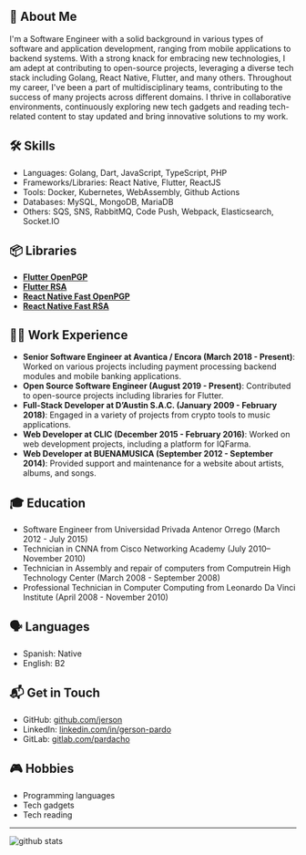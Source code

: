 ## 🚀 About Me

I'm a Software Engineer with a solid background in various types of software and application development, ranging from mobile applications to backend systems. With a strong knack for embracing new technologies, I am adept at contributing to open-source projects, leveraging a diverse tech stack including Golang, React Native, Flutter, and many others. Throughout my career, I've been a part of multidisciplinary teams, contributing to the success of many projects across different domains. I thrive in collaborative environments, continuously exploring new tech gadgets and reading tech-related content to stay updated and bring innovative solutions to my work.

## 🛠 Skills
- Languages: Golang, Dart, JavaScript, TypeScript, PHP
- Frameworks/Libraries: React Native, Flutter, ReactJS
- Tools: Docker, Kubernetes, WebAssembly, Github Actions
- Databases: MySQL, MongoDB, MariaDB
- Others: SQS, SNS, RabbitMQ, Code Push, Webpack, Elasticsearch, Socket.IO

## 📦 Libraries
- [**Flutter OpenPGP**](https://pub.dev/packages/openpgp)
- [**Flutter RSA**](https://pub.dev/packages/fast_rsa)
- [**React Native Fast OpenPGP**](https://www.npmjs.com/package/react-native-fast-openpgp)
- [**React Native Fast RSA**](https://www.npmjs.com/package/react-native-fast-rsa)


## 👨‍💻 Work Experience
- **Senior Software Engineer at Avantica / Encora (March 2018 - Present)**: Worked on various projects including payment processing backend modules and mobile banking applications.
- **Open Source Software Engineer (August 2019 - Present)**: Contributed to open-source projects including libraries for Flutter.
- **Full-Stack Developer at D’Austin S.A.C. (January 2009 - February 2018)**: Engaged in a variety of projects from crypto tools to music applications.
- **Web Developer at CLIC (December 2015 - February 2016)**: Worked on web development projects, including a platform for IQFarma.
- **Web Developer at BUENAMUSICA (September 2012 - September 2014)**: Provided support and maintenance for a website about artists, albums, and songs.

## 🎓 Education
- Software Engineer from Universidad Privada Antenor Orrego (March 2012 - July 2015)
- Technician in CNNA from Cisco Networking Academy (July 2010– November 2010)
- Technician in Assembly and repair of computers from Computrein High Technology Center (March 2008 - September 2008)
- Professional Technician in Computer Computing from Leonardo Da Vinci Institute (April 2008 - November 2010)

## 🗣 Languages
- Spanish: Native
- English: B2

## 📬 Get in Touch
- GitHub: [github.com/jerson](https://github.com/jerson)
- LinkedIn: [linkedin.com/in/gerson-pardo](https://www.linkedin.com/in/gerson-pardo)
- GitLab: [gitlab.com/pardacho](https://gitlab.com/pardacho)

## 🎮 Hobbies
- Programming languages
- Tech gadgets
- Tech reading

---
![github stats](https://github-readme-stats.vercel.app/api?username=jerson&show_icons=true)



